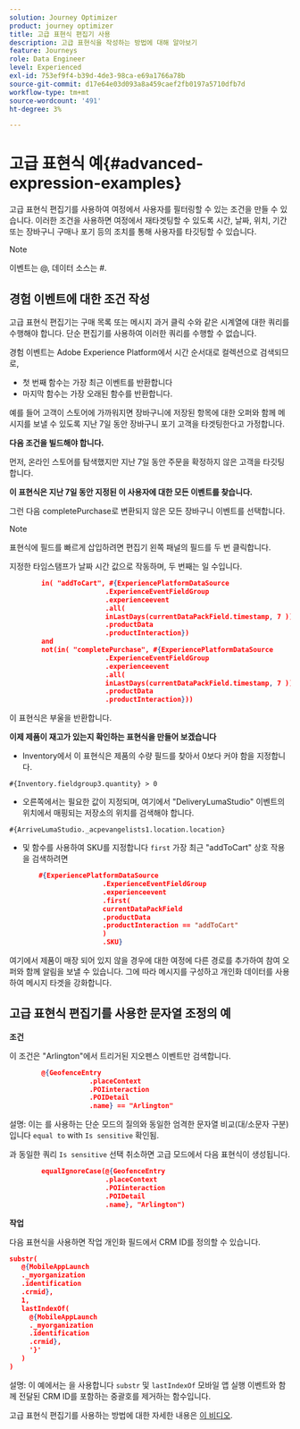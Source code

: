 ```yaml
---
solution: Journey Optimizer
product: journey optimizer
title: 고급 표현식 편집기 사용
description: 고급 표현식을 작성하는 방법에 대해 알아보기
feature: Journeys
role: Data Engineer
level: Experienced
exl-id: 753ef9f4-b39d-4de3-98ca-e69a1766a78b
source-git-commit: d17e64e03d093a8a459caef2fb0197a5710dfb7d
workflow-type: tm+mt
source-wordcount: '491'
ht-degree: 3%

---
```


# 고급 표현식 예{#advanced-expression-examples}

고급 표현식 편집기를 사용하여 여정에서 사용자를 필터링할 수 있는 조건을 만들 수 있습니다. 이러한 조건을 사용하면 여정에서 재타겟팅할 수 있도록 시간, 날짜, 위치, 기간 또는 장바구니 구매나 포기 등의 조치를 통해 사용자를 타깃팅할 수 있습니다.

>[!NOTE]
>
>이벤트는 @, 데이터 소스는 #.

## 경험 이벤트에 대한 조건 작성

고급 표현식 편집기는 구매 목록 또는 메시지 과거 클릭 수와 같은 시계열에 대한 쿼리를 수행해야 합니다. 단순 편집기를 사용하여 이러한 쿼리를 수행할 수 없습니다.

경험 이벤트는 Adobe Experience Platform에서 시간 순서대로 컬렉션으로 검색되므로,

* 첫 번째 함수는 가장 최근 이벤트를 반환합니다
* 마지막 함수는 가장 오래된 함수를 반환합니다.

예를 들어 고객이 스토어에 가까워지면 장바구니에 저장된 항목에 대한 오퍼와 함께 메시지를 보낼 수 있도록 지난 7일 동안 장바구니 포기 고객을 타겟팅한다고 가정합니다.

**다음 조건을 빌드해야 합니다.**

먼저, 온라인 스토어를 탐색했지만 지난 7일 동안 주문을 확정하지 않은 고객을 타깃팅합니다.

<!--**This expression looks for a specified value in a string value:**

`In (“addToCart”, #{field reference from experience event})`-->

**이 표현식은 지난 7일 동안 지정된 이 사용자에 대한 모든 이벤트를 찾습니다.**

그런 다음 completePurchase로 변환되지 않은 모든 장바구니 이벤트를 선택합니다.

>[!NOTE]
>
>표현식에 필드를 빠르게 삽입하려면 편집기 왼쪽 패널의 필드를 두 번 클릭합니다.

지정한 타임스탬프가 날짜 시간 값으로 작동하며, 두 번째는 일 수입니다.

```json
        in( "addToCart", #{ExperiencePlatformDataSource
                        .ExperienceEventFieldGroup
                        .experienceevent
                        .all(
                        inLastDays(currentDataPackField.timestamp, 7 ))
                        .productData
                        .productInteraction})
        and
        not(in( "completePurchase", #{ExperiencePlatformDataSource
                        .ExperienceEventFieldGroup
                        .experienceevent
                        .all(
                        inLastDays(currentDataPackField.timestamp, 7 ))
                        .productData
                        .productInteraction}))
```

이 표현식은 부울을 반환합니다.

**이제 제품이 재고가 있는지 확인하는 표현식을 만들어 보겠습니다**

* Inventory에서 이 표현식은 제품의 수량 필드를 찾아서 0보다 커야 함을 지정합니다.

`#{Inventory.fieldgroup3.quantity} > 0`

* 오른쪽에서는 필요한 값이 지정되며, 여기에서 &quot;DeliveryLumaStudio&quot; 이벤트의 위치에서 매핑되는 저장소의 위치를 검색해야 합니다.

`#{ArriveLumaStudio._acpevangelists1.location.location}`

* 및 함수를 사용하여 SKU를 지정합니다 `first` 가장 최근 &quot;addToCart&quot; 상호 작용을 검색하려면

   ```json
       #{ExperiencePlatformDataSource
                       .ExperienceEventFieldGroup
                       .experienceevent
                       .first(
                       currentDataPackField
                       .productData
                       .productInteraction == "addToCart"
                       )
                       .SKU}
   ```

여기에서 제품이 매장 되어 있지 않을 경우에 대한 여정에 다른 경로를 추가하여 참여 오퍼와 함께 알림을 보낼 수 있습니다. 그에 따라 메시지를 구성하고 개인화 데이터를 사용하여 메시지 타겟을 강화합니다.

## 고급 표현식 편집기를 사용한 문자열 조정의 예

**조건**

이 조건은 &quot;Arlington&quot;에서 트리거된 지오펜스 이벤트만 검색합니다.

```json
        @{GeofenceEntry
                    .placeContext
                    .POIinteraction
                    .POIDetail
                    .name} == "Arlington"
```

설명: 이는 를 사용하는 단순 모드의 질의와 동일한 엄격한 문자열 비교(대/소문자 구분)입니다 `equal to` with `Is sensitive` 확인됨.

과 동일한 쿼리 `Is sensitive` 선택 취소하면 고급 모드에서 다음 표현식이 생성됩니다.

```json
        equalIgnoreCase(@{GeofenceEntry
                        .placeContext
                        .POIinteraction
                        .POIDetail
                        .name}, "Arlington")
```

**작업**

다음 표현식을 사용하면 작업 개인화 필드에서 CRM ID를 정의할 수 있습니다.

```json
substr(
   @{MobileAppLaunch
   ._myorganization
   .identification
   .crmid},
   1, 
   lastIndexOf(
     @{MobileAppLaunch
     ._myorganization
     .identification
     .crmid},
     '}'
   )
)
```

설명: 이 예에서는 을 사용합니다 `substr` 및 `lastIndexOf` 모바일 앱 실행 이벤트와 함께 전달된 CRM ID를 포함하는 중괄호를 제거하는 함수입니다.

고급 표현식 편집기를 사용하는 방법에 대한 자세한 내용은 [이 비디오](https://experienceleague.adobe.com/docs/journey-optimizer-learn/tutorials/create-journeys/introduction-to-building-a-journey.html?lang=ko-KR).
